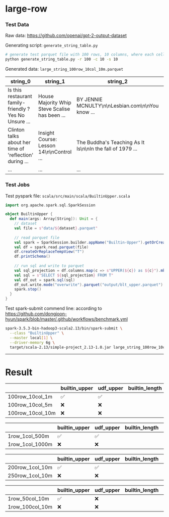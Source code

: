# large-row


### Test Data
Raw data: https://github.com/openai/gpt-2-output-dataset

Generating script: ```generate_string_table.py```

```sh
# generate test parquet file with 100 rows, 10 columns, where each cell is a 10 MB string
python generate_string_table.py -r 100 -c 10 -s 10
```
Generated data: ```large_string_100row_10col_10m.parquet```

| string_0                                                | string_1                                       | string_2                                                  | ... |
| ------------------------------------------------------- | ---------------------------------------------- | --------------------------------------------------------- | --- |
| Is this restaurant family-friendly ? Yes No Unsure ...  | House Majority Whip Steve Scalise has been ... | BY JENNIE MCNULTY\n\nLesbian.com\n\nYou know ...          | ... |
| Clinton talks about her time of 'reflection' during ... | Insight Course: Lesson 14\n\nControl ...       | The Buddha's Teaching As It Is\n\nIn the fall of 1979 ... | ... |
| ...                                                     | ...                                            | ...                                                       | ... |


### Test Jobs
Test pyspark file: ```scala/src/main/scala/BuiltinUpper.scala```

```Scala
import org.apache.spark.sql.SparkSession

object BuiltinUpper {
  def main(args: Array[String]): Unit = {
    // dataset
    val file = s"data/${dataset}.parquet"
    
    // read parquet file
    val spark = SparkSession.builder.appName("Builtin-Upper").getOrCreate()
    val df = spark.read.parquet(file)
    df.createOrReplaceTempView("T")
    df.printSchema()
    
    // run sql and write to parquet
    val sql_projection = df.columns.map(c => s"UPPER(${c}) as ${c}").mkString(", ")
    val sql = s"SELECT ${sql_projection} FROM T"
    val df_out = spark.sql(sql)
    df_out.write.mode("overwrite").parquet("output/blt_upper.parquet")
    spark.stop()
  }
}

```

Test spark-submit commend line: according to https://github.com/dongjoon-hyun/spark/blob/master/.github/workflows/benchmark.yml
```sh
spark-3.5.3-bin-hadoop3-scala2.13/bin/spark-submit \
  --class "BuiltinUpper" \
  --master local[1] \
  --driver-memory 6g \
  target/scala-2.13/simple-project_2.13-1.0.jar large_string_100row_10col_10m
```

---

# Result

|                  | builtin_upper      | udf_upper          | builtin_length | udf_length |
| ---------------- | ------------------ | ------------------ | -------------- | ---------- |
| 100row_10col_1m  | :white_check_mark: | :white_check_mark: |                |            |
| 100row_10col_5m  | :x:                | :x:                |                |            |
| 100row_10col_10m | :x:                | :x:                |                |            |


|                 | builtin_upper      | udf_upper          | builtin_length | udf_length |
| --------------- | ------------------ | ------------------ | -------------- | ---------- |
| 1row_1col_500m  | :white_check_mark: | :white_check_mark: |                |            |
| 1row_1col_1000m | :x:                | :x:                |                |            |


|                 | builtin_upper      | udf_upper          | builtin_length | udf_length |
| --------------- | ------------------ | ------------------ | -------------- | ---------- |
| 200row_1col_10m | :white_check_mark: | :white_check_mark: |                |            |
| 250row_1col_10m | :x:                | :x:                |                |            |


|                 | builtin_upper      | udf_upper | builtin_length | udf_length |
| --------------- | ------------------ | --------- | -------------- | ---------- |
| 1row_50col_10m  | :white_check_mark: | :x:       |                |            |
| 1row_100col_10m | :x:                | :x:       |                |            |
